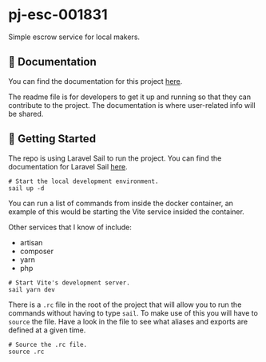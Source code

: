 # pj-esc-001831 #
Simple escrow service for local makers.

## 📄 Documentation ##
You can find the documentation for this project [here](https://tri2be.notion.site/Documentation-61ee720b44bd4719b5f81f618730dfc4?pvs=4).

The readme file is for developers to get it up and running so that they can contribute to the project. The documentation is where user-related info will be shared.

## 🚀 Getting Started ##
The repo is using Laravel Sail to run the project. You can find the documentation for Laravel Sail [here](https://laravel.com/docs/8.x/sail).

```shell
# Start the local development environment.
sail up -d
```

You can run a list of commands from inside the docker container, an example of this would be starting the Vite 
service insided the container.

Other services that I know of include:
* artisan
* composer
* yarn
* php

```shell
# Start Vite's development server.
sail yarn dev
```

There is a `.rc` file in the root of the project that will allow you to run the commands without having to type 
`sail`. To make use of this you will have to `source` the file. Have a look in the file to see what aliases and 
exports are defined at a given time.

```shell
# Source the .rc file.
source .rc
```
